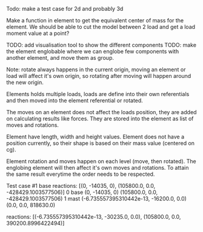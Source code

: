 Todo: 
make a test case for 2d and probably 3d

Make a function in element to get the equivalent center of mass for the element.
We should be able to cut the model between 2 load and get a load moment value at a point?

TODO: add visualisation tool to show the different components
TODO: make the element englobable where we can englobe few components with another element, and move them as group.


Note: 
rotate always happens in the current origin, moving an element or load will affect 
it's own origin, so rotating after moving will happen around the new origin.


Elements holds multiple loads, loads are define into their own referentials and then moved into the element referential or rotated.

The moves on an element does not affect the loads position, they are added on calculating results like forces. They 
are stored into the element as list of moves and rotations. 

Element have length, width and height values.
Element does not have a position currently, so their shape is based on their mass value (centered on cg).

Element rotation and moves happen on each level (move, then rotated).
The englobing element will then affect it's own moves and rotations.
To attain the same result everytime the order needs to be respected. 

Test case #1
base reactions: [(0, -14035, 0), (105800.0, 0.0, -428429.1003577506)]
0 base (0, -14035, 0) (105800.0, 0.0, -428429.1003577506)
1 mast (-6.735557395310442e-13, -16200.0, 0.0) (0.0, 0.0, 818630.0)

reactions: [(-6.735557395310442e-13, -30235.0, 0.0), (105800.0, 0.0, 390200.8996422494)]